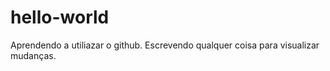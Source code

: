 # hello-world

Aprendendo a utiliazar o github. Escrevendo qualquer coisa para  visualizar mudanças.
